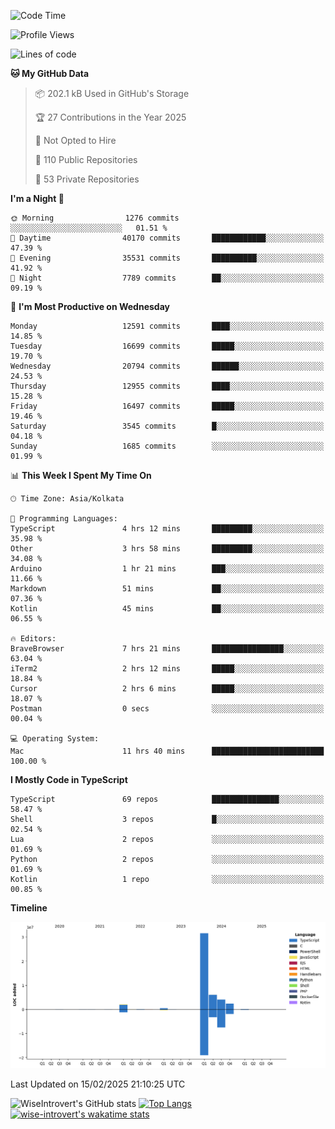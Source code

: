<!--START_SECTION:waka-->
![Code Time](http://img.shields.io/badge/Code%20Time-2%2C209%20hrs%2043%20mins-blue)

![Profile Views](http://img.shields.io/badge/Profile%20Views-0-blue)

![Lines of code](https://img.shields.io/badge/From%20Hello%20World%20I%27ve%20Written-47.3%20million%20lines%20of%20code-blue)

**🐱 My GitHub Data** 

> 📦 202.1 kB Used in GitHub's Storage 
 > 
> 🏆 27 Contributions in the Year 2025
 > 
> 🚫 Not Opted to Hire
 > 
> 📜 110 Public Repositories 
 > 
> 🔑 53 Private Repositories 
 > 
**I'm a Night 🦉** 

```text
🌞 Morning                1276 commits        ░░░░░░░░░░░░░░░░░░░░░░░░░   01.51 % 
🌆 Daytime                40170 commits       ████████████░░░░░░░░░░░░░   47.39 % 
🌃 Evening                35531 commits       ██████████░░░░░░░░░░░░░░░   41.92 % 
🌙 Night                  7789 commits        ██░░░░░░░░░░░░░░░░░░░░░░░   09.19 % 
```
📅 **I'm Most Productive on Wednesday** 

```text
Monday                   12591 commits       ████░░░░░░░░░░░░░░░░░░░░░   14.85 % 
Tuesday                  16699 commits       █████░░░░░░░░░░░░░░░░░░░░   19.70 % 
Wednesday                20794 commits       ██████░░░░░░░░░░░░░░░░░░░   24.53 % 
Thursday                 12955 commits       ████░░░░░░░░░░░░░░░░░░░░░   15.28 % 
Friday                   16497 commits       █████░░░░░░░░░░░░░░░░░░░░   19.46 % 
Saturday                 3545 commits        █░░░░░░░░░░░░░░░░░░░░░░░░   04.18 % 
Sunday                   1685 commits        ░░░░░░░░░░░░░░░░░░░░░░░░░   01.99 % 
```


📊 **This Week I Spent My Time On** 

```text
🕑︎ Time Zone: Asia/Kolkata

💬 Programming Languages: 
TypeScript               4 hrs 12 mins       █████████░░░░░░░░░░░░░░░░   35.98 % 
Other                    3 hrs 58 mins       █████████░░░░░░░░░░░░░░░░   34.08 % 
Arduino                  1 hr 21 mins        ███░░░░░░░░░░░░░░░░░░░░░░   11.66 % 
Markdown                 51 mins             ██░░░░░░░░░░░░░░░░░░░░░░░   07.36 % 
Kotlin                   45 mins             ██░░░░░░░░░░░░░░░░░░░░░░░   06.55 % 

🔥 Editors: 
BraveBrowser             7 hrs 21 mins       ████████████████░░░░░░░░░   63.04 % 
iTerm2                   2 hrs 12 mins       █████░░░░░░░░░░░░░░░░░░░░   18.84 % 
Cursor                   2 hrs 6 mins        █████░░░░░░░░░░░░░░░░░░░░   18.07 % 
Postman                  0 secs              ░░░░░░░░░░░░░░░░░░░░░░░░░   00.04 % 

💻 Operating System: 
Mac                      11 hrs 40 mins      █████████████████████████   100.00 % 
```

**I Mostly Code in TypeScript** 

```text
TypeScript               69 repos            ███████████████░░░░░░░░░░   58.47 % 
Shell                    3 repos             █░░░░░░░░░░░░░░░░░░░░░░░░   02.54 % 
Lua                      2 repos             ░░░░░░░░░░░░░░░░░░░░░░░░░   01.69 % 
Python                   2 repos             ░░░░░░░░░░░░░░░░░░░░░░░░░   01.69 % 
Kotlin                   1 repo              ░░░░░░░░░░░░░░░░░░░░░░░░░   00.85 % 
```



**Timeline**

![Lines of Code chart](https://raw.githubusercontent.com/wise-introvert/wise-introvert/master/assets/bar_graph.png)


 Last Updated on 15/02/2025 21:10:25 UTC
<!--END_SECTION:waka-->

![WiseIntrovert's GitHub stats](https://github-readme-stats.vercel.app/api?username=wise-introvert&count_private=true&show_icons=true)
[![Top Langs](https://github-readme-stats.vercel.app/api/top-langs/?username=wise-introvert&langs_count=10)](https://github.com/anuraghazra/github-readme-stats)
[![wise-introvert's wakatime stats](https://github-readme-stats.vercel.app/api/wakatime?username=wiseintrovert)](https://github.com/anuraghazra/github-readme-stats)
